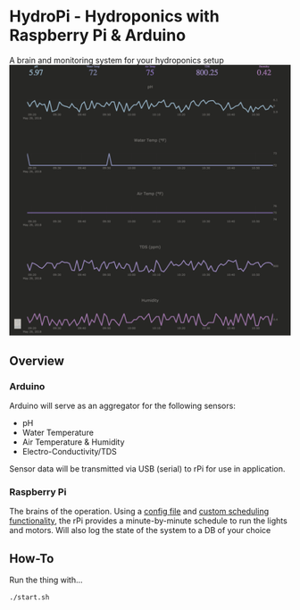 # HydroPi - Hydroponics with Raspberry Pi & Arduino

A brain and monitoring system for your hydroponics setup
![Alt text](dashboard.png?raw=true "Optional Title")
## Overview

### Arduino
Arduino will serve as an aggregator for the following sensors:
* pH
* Water Temperature
* Air Temperature & Humidity
* Electro-Conductivity/TDS

Sensor data will be transmitted via USB (serial) to rPi for use in application.

### Raspberry Pi
The brains of the operation. Using a [config file](config.ini) and [custom scheduling functionality](/hydropi/schedule.py), the rPi provides a minute-by-minute schedule to run the lights and motors. Will also log the state of the system to a DB of your choice

## How-To
Run the thing with...
```
./start.sh
```
